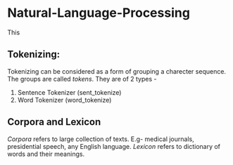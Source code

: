 # Natural-Language-Processing 
This 

## Tokenizing:
Tokenizing can be considered as a form of grouping a charecter sequence. The groups are called *tokens*. They are of 2 types - 
1. Sentence Tokenizer (sent_tokenize)
2. Word Tokenizer (word_tokenize)

## Corpora and Lexicon
*Corpora* refers to large collection of texts. E.g- medical journals, presidential speech, any English language. 
*Lexicon* refers to dictionary of words and their meanings.

